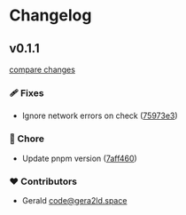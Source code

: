 # Changelog


## v0.1.1

[compare changes](https://github.com/gera2ld/npm2url/compare/v0.1.0...v0.1.1)


### 🩹 Fixes

  - Ignore network errors on check ([75973e3](https://github.com/gera2ld/npm2url/commit/75973e3))

### 🏡 Chore

  - Update pnpm version ([7aff460](https://github.com/gera2ld/npm2url/commit/7aff460))

### ❤️  Contributors

- Gerald <code@gera2ld.space>

